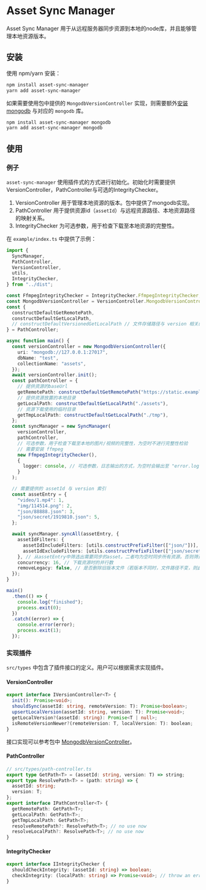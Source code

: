 # Asset Sync Manager

Asset Sync Manager 用于从远程服务器同步资源到本地的node库，并且能够管理本地资源版本。

## 安装

使用 npm/yarn 安装：

```bash
npm install asset-sync-manager
yarn add asset-sync-manager
```

如果需要使用包中提供的 `MongodbVersionController` 实现，则需要额外[安装 mongodb](https://www.mongodb.com/) 与对应的 `mongodb` 库。

```bash
npm install asset-sync-manager mongodb
yarn add asset-sync-manager mongodb
```

## 使用

### 例子

`asset-sync-manager` 使用插件式的方式进行初始化。初始化时需要提供VersionController，PathController与可选的IntegrityChecker。

1. VersionController 用于管理本地资源的版本。包中提供了mongodb实现。
2. PathController 用于提供资源id（`assetId`）与远程资源路径、本地资源路径的映射关系。
3. IntegrityChecker 为可选参数，用于检查下载至本地资源的完整性。

在 `example/index.ts` 中提供了示例：

```typescript
import {
  SyncManager,
  PathController,
  VersionController,
  utils,
  IntegrityChecker,
} from "../dist";

const FfmpegIntegrityChecker = IntegrityChecker.FfmpegIntegrityChecker;
const MongodbVersionController = VersionController.MongodbVersionController;
const {
  constructDefaultGetRemotePath,
  constructDefaultGetLocalPath,
  // constructDefaultVersionedGetLocalPath // 文件存储路径与 version 相关的简单实现
} = PathController;

async function main() {
  const versionController = new MongodbVersionController({
    uri: "mongodb://127.0.0.1:27017",
    dbName: "test",
    collectionName: "assets",
  });
  await versionController.init();
  const pathController = {
    // 提供资源的baseUrl
    getRemotePath: constructDefaultGetRemotePath("https://static.example.com"),
    // 提供资源放置的本地目录
    getLocalPath: constructDefaultGetLocalPath("./assets"),
    // 资源下载使用的临时目录
    getTmpLocalPath: constructDefaultGetLocalPath("./tmp"),
  };
  const syncManager = new SyncManager(
    versionController,
    pathController,
    // 可选参数，用于检查下载至本地的图片/视频的完整性，为空时不进行完整性检验
    // 需要安装 ffmpeg
    new FfmpegIntegrityChecker(), 
    {
      logger: console, // 可选参数，日志输出的方式，为空时会输出至 "error.log" 与 "conbined.log" 文件中
    }
  );

  // 需要提供的 assetId 与 version 索引
  const assetEntry = {
    "video/1.mp4": 1,
    "img/114514.png": 2,
    "json/88888.json": 3,
    "json/secret/1919810.json": 5,
  };

  await syncManager.syncAll(assetEntry, {
    assetIdFilters: {
      assetIdIncludeFilters: [utils.constructPrefixFilter(["json/"])],
      assetIdExcludeFilters: [utils.constructPrefixFilter(["json/secret"])],
    }, // 从assetEntry中筛选出需要同步的asset。二者均为空时同步所有资源。否则筛选出满足前者且不满足后者的资源
    concurrency: 16, // 下载资源时的并行数
    removeLegacy: false, // 是否删除旧版本文件（若版本不同时，文件路径不变，则此选项无影响）
  });
}

main()
  .then(() => {
    console.log("finished");
    process.exit(0);
  })
  .catch((error) => {
    console.error(error);
    process.exit(1);
  });
```

### 实现插件

`src/types` 中包含了插件接口的定义。用户可以根据需求实现插件。

#### VersionController

```ts
export interface IVersionController<T> {
  init(): Promise<void>;
  shouldSync(assetId: string, remoteVersion: T): Promise<boolean>;
  upsertLocalVersion(assetId: string, version: T): Promise<void>;
  getLocalVersion?(assetId: string): Promise<T | null>;
  isRemoteVersionNewer?(remoteVersion: T, localVersion: T): boolean;
}
```

接口实现可以参考包中 [MongodbVersionController](./src/version-controller/mongodb-version-controller.ts)。

#### PathController

```ts
// src/types/path-controller.ts
export type GetPath<T> = (assetId: string, version: T) => string;
export type ResolvePath<T> = (path: string) => {
  assetId: string;
  version: T;
};
export interface IPathController<T> {
  getRemotePath: GetPath<T>;
  getLocalPath: GetPath<T>;
  getTmpLocalPath: GetPath<T>;
  resolveRemotePath?: ResolvePath<T>; // no use now
  resolveLocalPath?: ResolvePath<T>; // no use now
}
```

#### IntegrityChecker

```ts
export interface IIntegrityChecker {
  shouldCheckIntegrity: (assetId: string) => boolean;
  checkIntegrity: (localPath: string) => Promise<void>; // throw an error if not integrity
}
```
